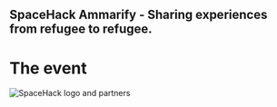 SpaceHack Ammarify - Sharing experiences from refugee to refugee.
------

# The event

![SpaceHack logo and partners](https://raw.githubusercontent.com/fauria/spacehack-ammarify/master/pictures/the_event.jpg)
